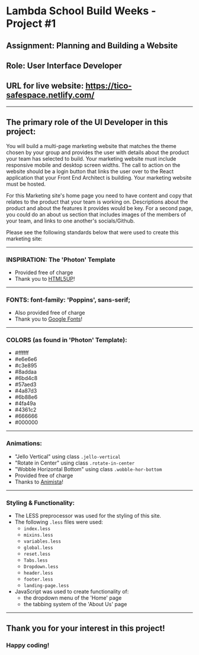 Lambda School Build Weeks - Project #1
=======
## Assignment: Planning and Building a Website
## Role: User Interface Developer
## URL for live website: https://tico-safespace.netlify.com/
------

## The primary role of the UI Developer in this project:

You will build a multi-page marketing website that matches the theme chosen by your group and provides the user with details about the product your team has selected to build. Your marketing website must include responsive mobile and desktop screen widths. The call to action on the website should be a login button that links the user over to the React application that your Front End Architect is building. Your marketing website must be hosted.

For this Marketing site's home page you need to have content and copy that relates to the product that your team is working on. Descriptions about the product and about the features it provides would be key. For a second page, you could do an about us section that includes images of the members of your team, and links to one another's socials/Github.

Please see the following standards below that were used to create this marketing site:

------
### INSPIRATION: The 'Photon' Template 
  * Provided free of charge 
  * Thank you to <a href="https://html5up.net/photon">HTML5UP</a>!

------
### FONTS: font-family: 'Poppins', sans-serif;
  * Also provided free of charge
  * Thank you to <a href="https://fonts.google.com/specimen/Poppins">Google Fonts</a>!

------
### COLORS (as found in 'Photon' Template): 
  * #ffffff
  * #e6e6e6
  * #c3e895
  * #8addaa
  * #6bd4c8
  * #57aed3
  * #4a87d3
  * #6b88e6
  * #4fa49a
  * #4361c2
  * #666666
  * #000000

------
### Animations: 
  * "Jello Vertical" using class `.jello-vertical`
  * "Rotate in Center" using class `.rotate-in-center`
  * "Wobble Horizontal Bottom" using class `.wobble-hor-bottom`
  * Provided free of charge
  * Thanks to <a href="http://animista.net/">Animista</a>!

------
### Styling & Functionality: 
  * The LESS preprocessor was used for the styling of this site.
  * The following `.less` files were used:
    * `index.less`
    * `mixins.less`
    * `variables.less`
    * `global.less`
    * `reset.less`
    * `Tabs.less`
    * `Dropdown.less`
    * `header.less`
    * `footer.less`
    * `landing-page.less`
  * JavaScript was used to create functionality of: 
    * the dropdown menu of the 'Home' page
    * the tabbing system of the 'About Us' page

------

## Thank you for your interest in this project!
### Happy coding!
    
  


